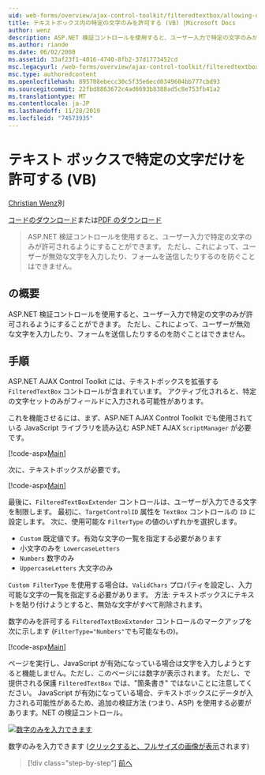 ```yaml
---
uid: web-forms/overview/ajax-control-toolkit/filteredtextbox/allowing-only-certain-characters-in-a-text-box-vb
title: テキストボックス内の特定の文字のみを許可する (VB) |Microsoft Docs
author: wenz
description: ASP.NET 検証コントロールを使用すると、ユーザー入力で特定の文字のみが許可されるようにすることができます。 ただし、これによって、ユーザーが無効な型を入力するのを防ぐことはできません...
ms.author: riande
ms.date: 06/02/2008
ms.assetid: 33af23f1-4016-4740-8fb2-37d1773452cd
msc.legacyurl: /web-forms/overview/ajax-control-toolkit/filteredtextbox/allowing-only-certain-characters-in-a-text-box-vb
msc.type: authoredcontent
ms.openlocfilehash: 895708ebecc30c5f35e6ecd0349604bb777cbd93
ms.sourcegitcommit: 22fbd8863672c4ad6693b8388ad5c8e753fb41a2
ms.translationtype: MT
ms.contentlocale: ja-JP
ms.lasthandoff: 11/28/2019
ms.locfileid: "74573935"
---
```

# <a name="allowing-only-certain-characters-in-a-text-box-vb"></a>テキスト ボックスで特定の文字だけを許可する (VB)

[Christian Wenz](https://github.com/wenz)別

[コードのダウンロード](https://download.microsoft.com/download/4/c/2/4c2def7a-0d23-4055-91f9-1f18504167d7/FilteredTextBox0.vb.zip)または[PDF のダウンロード](https://download.microsoft.com/download/b/6/a/b6ae89ee-df69-4c87-9bfb-ad1eb2b23373/filteredtextbox0VB.pdf)

> ASP.NET 検証コントロールを使用すると、ユーザー入力で特定の文字のみが許可されるようにすることができます。 ただし、これによって、ユーザーが無効な文字を入力したり、フォームを送信したりするのを防ぐことはできません。

## <a name="overview"></a>の概要

ASP.NET 検証コントロールを使用すると、ユーザー入力で特定の文字のみが許可されるようにすることができます。 ただし、これによって、ユーザーが無効な文字を入力したり、フォームを送信したりするのを防ぐことはできません。

## <a name="steps"></a>手順

ASP.NET AJAX Control Toolkit には、テキストボックスを拡張する `FilteredTextBox` コントロールが含まれています。 アクティブ化されると、特定の文字セットのみがフィールドに入力される可能性があります。

これを機能させるには、まず、ASP.NET AJAX Control Toolkit でも使用されている JavaScript ライブラリを読み込む ASP.NET AJAX `ScriptManager` が必要です。

[!code-aspx[Main](allowing-only-certain-characters-in-a-text-box-vb/samples/sample1.aspx)]

次に、テキストボックスが必要です。

[!code-aspx[Main](allowing-only-certain-characters-in-a-text-box-vb/samples/sample2.aspx)]

最後に、`FilteredTextBoxExtender` コントロールは、ユーザーが入力できる文字を制限します。 最初に、`TargetControlID` 属性を `TextBox` コントロールの `ID` に設定します。 次に、使用可能な `FilterType` の値のいずれかを選択します。

- `Custom` 既定値です。有効な文字の一覧を指定する必要があります
- 小文字のみを `LowercaseLetters`
- `Numbers` 数字のみ
- `UppercaseLetters` 大文字のみ

`Custom FilterType` を使用する場合は、`ValidChars` プロパティを設定し、入力可能な文字の一覧を指定する必要があります。 方法: テキストボックスにテキストを貼り付けようとすると、無効な文字がすべて削除されます。

数字のみを許可する `FilteredTextBoxExtender` コントロールのマークアップを次に示します (`FilterType="Numbers"`でも可能なもの)。

[!code-aspx[Main](allowing-only-certain-characters-in-a-text-box-vb/samples/sample3.aspx)]

ページを実行し、JavaScript が有効になっている場合は文字を入力しようとすると機能しません。ただし、このページには数字が表示されます。 ただし、で提供される保護 `FilteredTextBox` では、"箇条書き" ではないことに注意してください。 JavaScript が有効になっている場合、テキストボックスにデータが入力される可能性があるため、追加の検証方法 (つまり、ASP) を使用する必要があります。NET の検証コントロール。

[![数字のみを入力できます](allowing-only-certain-characters-in-a-text-box-vb/_static/image2.png)](allowing-only-certain-characters-in-a-text-box-vb/_static/image1.png)

数字のみを入力できます ([クリックすると、フルサイズの画像が表示](allowing-only-certain-characters-in-a-text-box-vb/_static/image3.png)されます)

> [!div class="step-by-step"]
> [前へ](allowing-only-certain-characters-in-a-text-box-cs.md)
